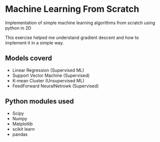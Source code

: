 # Machine Learning From Scratch

Implementation of simple machine learning algorithms from 
scratch using python in 2D

This exercise helped me understand gradient descent and how to implement it in a simple way.

## Models coverd
- Linear Regression (Supervised ML)
- Support Vector Machine (Supervised)
- K-mean Cluster (Unsupervised ML)
- FeedForward NeuralNetrowk (Supervised)


## Python modules used
- Scipy
- Numpy
- Matplotlib
- scikit learn
- pandas

